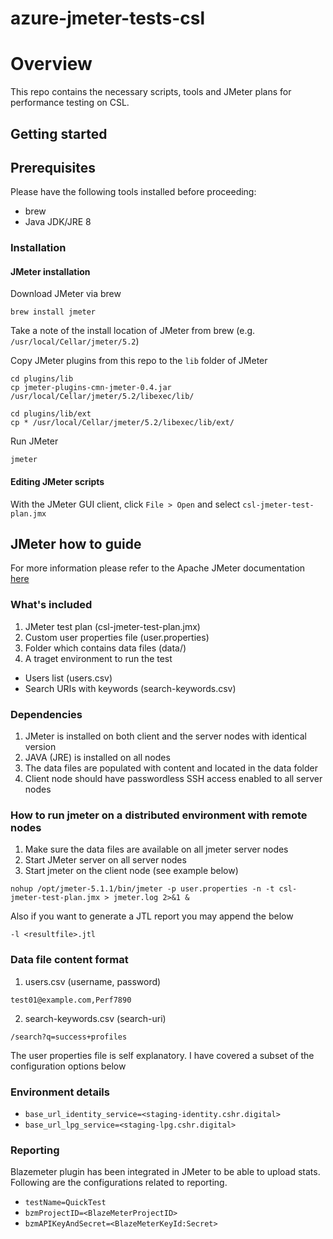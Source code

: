 # azure-jmeter-tests-csl
# Overview
This repo contains the necessary scripts, tools and JMeter plans for performance testing on CSL.

## Getting started
## Prerequisites
Please have the following tools installed before proceeding:
* brew
* Java JDK/JRE 8 

### Installation 
#### JMeter installation
Download JMeter via brew
```
brew install jmeter
```
Take a note of the install location of JMeter from brew (e.g. `/usr/local/Cellar/jmeter/5.2`)

Copy JMeter plugins from this repo to the `lib` folder of JMeter
```
cd plugins/lib
cp jmeter-plugins-cmn-jmeter-0.4.jar /usr/local/Cellar/jmeter/5.2/libexec/lib/  

cd plugins/lib/ext
cp * /usr/local/Cellar/jmeter/5.2/libexec/lib/ext/
```

Run JMeter
```
jmeter
```

#### Editing JMeter scripts
With the JMeter GUI client, click `File > Open` and select `csl-jmeter-test-plan.jmx`


## JMeter how to guide

For more information please refer to the Apache JMeter documentation [here](https://jmeter.apache.org/usermanual/remote-test.html)

### What's included

1. JMeter test plan (csl-jmeter-test-plan.jmx)
2. Custom user properties file (user.properties)
3. Folder which contains data files (data/)
4. A traget environment to run the test 

* Users list (users.csv)
* Search URIs with keywords (search-keywords.csv)

### Dependencies

1. JMeter is installed on both client and the server nodes with identical version
2. JAVA (JRE) is installed on all nodes
3. The data files are populated with content and located in the data folder
4. Client node should have passwordless SSH access enabled to all server nodes

### How to run jmeter on a distributed environment with remote nodes

1. Make sure the data files are available on all jmeter server nodes
2. Start JMeter server on all server nodes
3. Start jmeter on the client node (see example below)

```nohup /opt/jmeter-5.1.1/bin/jmeter -p user.properties -n -t csl-jmeter-test-plan.jmx > jmeter.log 2>&1 &```

Also if you want to generate a JTL report you may append the below 

```-l <resultfile>.jtl```

### Data file content format

1. users.csv (username, password)

```test01@example.com,Perf7890```

2. search-keywords.csv (search-uri)

```/search?q=success+profiles```

The user properties file is self explanatory. I have covered a subset of the configuration options below

### Environment details

* ```base_url_identity_service=<staging-identity.cshr.digital>```
* ```base_url_lpg_service=<staging-lpg.cshr.digital>```

### Reporting

Blazemeter plugin has been integrated in JMeter to be able to upload stats. Following are the configurations related to reporting.

* ```testName=QuickTest```
* ```bzmProjectID=<BlazeMeterProjectID>```
* ```bzmAPIKeyAndSecret=<BlazeMeterKeyId:Secret>```

